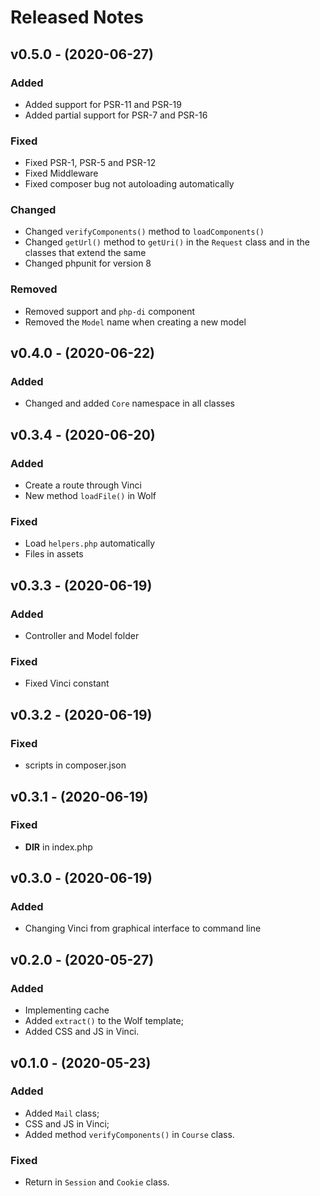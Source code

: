 # Released Notes

## v0.5.0 - (2020-06-27)

### Added

- Added support for PSR-11 and PSR-19
- Added partial support for PSR-7 and PSR-16

### Fixed

- Fixed PSR-1, PSR-5 and PSR-12
- Fixed Middleware
- Fixed composer bug not autoloading automatically

### Changed

- Changed `verifyComponents()` method to `loadComponents()`
- Changed `getUrl()` method to `getUri()` in the `Request` class and in the classes that extend the same
- Changed phpunit for version 8

### Removed

- Removed support and `php-di` component
- Removed the `Model` name when creating a new model

## v0.4.0 - (2020-06-22)

### Added

- Changed and added `Core` namespace in all classes

## v0.3.4 - (2020-06-20)

### Added

- Create a route through Vinci
- New method `loadFile()` in Wolf

### Fixed

- Load `helpers.php` automatically
- Files in assets

## v0.3.3 - (2020-06-19)

### Added

- Controller and Model folder

### Fixed

- Fixed Vinci constant

## v0.3.2 - (2020-06-19)

### Fixed

- scripts in composer.json

## v0.3.1 - (2020-06-19)

### Fixed

- __DIR__ in index.php

## v0.3.0 - (2020-06-19)

### Added

- Changing Vinci from graphical interface to command line

## v0.2.0 - (2020-05-27)

### Added
- Implementing cache
- Added `extract()` to the Wolf template;
- Added CSS and JS in Vinci.

## v0.1.0 - (2020-05-23)

### Added
- Added `Mail` class;
- CSS and JS in Vinci;
- Added method `verifyComponents()` in `Course` class.

### Fixed
- Return in `Session` and `Cookie` class.